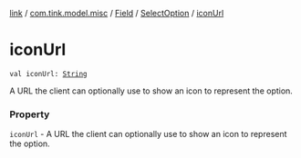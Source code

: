 [link](../../../index.md) / [com.tink.model.misc](../../index.md) / [Field](../index.md) / [SelectOption](index.md) / [iconUrl](./icon-url.md)

# iconUrl

`val iconUrl: `[`String`](https://kotlinlang.org/api/latest/jvm/stdlib/kotlin/-string/index.html)

A URL the client can optionally use to show an icon to represent the option.

### Property

`iconUrl` - A URL the client can optionally use to show an icon to represent the option.